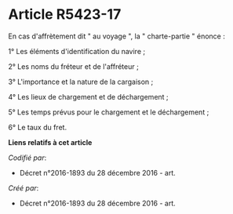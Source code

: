 # Article R5423-17

En cas d'affrètement dit " au voyage ", la " charte-partie " énonce : 

1° Les éléments d'identification du navire ; 

2° Les noms du fréteur et de l'affréteur ; 

3° L'importance et la nature de la cargaison ; 

4° Les lieux de chargement et de déchargement ; 

5° Les temps prévus pour le chargement et le déchargement ; 

6° Le taux du fret.

**Liens relatifs à cet article**

_Codifié par_:

  - Décret n°2016-1893 du 28 décembre 2016 - art.

_Créé par_:

  - Décret n°2016-1893 du 28 décembre 2016 - art.
